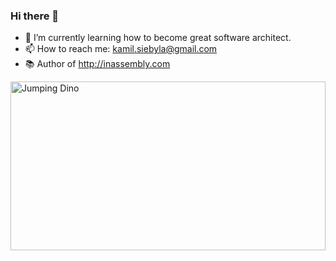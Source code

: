 ### Hi there 👋
- 🌱 I’m currently learning how to become great software architect. 
- 📫 How to reach me: kamil.siebyla@gmail.com
- 📚 Author of http://inassembly.com

<img src="https://s1.ax1x.com/2020/07/26/apu6AI.gif" alt="Jumping Dino" width="100%" height="270">
